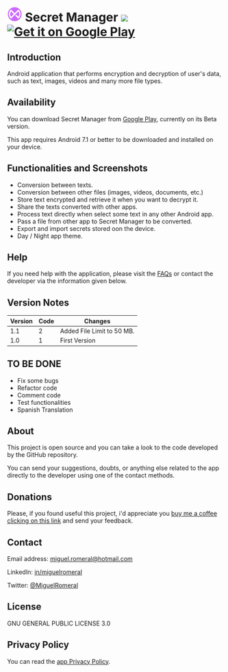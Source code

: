 # <img alt='SecretManager' src='https://github.com/miguelromeral/SecretManager/blob/master/app/src/main/ic_launcher_sm_v2-web.png' height="35" width="auto" /> Secret Manager ![](https://img.shields.io/badge/android-7.1-green) <a href='https://play.google.com/store/apps/details?id=es.miguelromeral.secretmanager&pcampaignid=MKT-Other-global-all-co-prtnr-py-PartBadge-Mar2515-1'><img alt='Get it on Google Play' src='https://play.google.com/intl/en_us/badges/images/generic/en_badge_web_generic.png' height="70" width="auto" /></a>

## Introduction

Android application that performs encryption and decryption of user's data, such as text, images, videos and many more file types.

## Availability

You can download Secret Manager from [Google Play](https://play.google.com/store/apps/details?id=es.miguelromeral.secretmanager), currently on its Beta version.

This app requires Android 7.1 or better to be downloaded and installed on your device.

## Functionalities and Screenshots

* Conversion between texts.
* Conversion between other files (images, videos, documents, etc.)
* Store text encrypted and retrieve it when you want to decrypt it.
* Share the texts converted with other apps.
* Process text directly when select some text in any other Android app.
* Pass a file from other app to Secret Manager to be converted.
* Export and import secrets stored oon the device.
* Day / Night app theme.

## Help

If you need help with the application, please visit the [FAQs](https://github.com/miguelromeral/SecretManager/blob/master/HOW-TO.md) or contact the developer via the information given below.

## Version Notes

Version|Code|Changes
--- | --- | ---
1.1|2|Added File Limit to 50 MB.
1.0|1|First Version

## TO BE DONE

* Fix some bugs
* Refactor code
* Comment code
* Test functionalities
* Spanish Translation

## About

This project is open source and you can take a look to the code developed by the GitHub repository.

You can send your suggestions, doubts, or anything else related to the app directly to the developer using one of the contact methods.

## Donations

Please, if you found useful this project, i'd appreciate you [buy me a coffee clicking on this link](https://www.paypal.com/cgi-bin/webscr?cmd=_s-xclick&hosted_button_id=M4CR7FHADMVXN&source=url) and send your feedback.

## Contact

Email address: [miguel.romeral@hotmail.com](mailto:miguel.romeral@hotmail.com)

LinkedIn: [in/miguelromeral](https://www.linkedin.com/in/miguelromeral/)

Twitter: [@MiguelRomeral](https://twitter.com/MiguelRomeral)

## License

GNU GENERAL PUBLIC LICENSE 3.0

## Privacy Policy

You can read the [app Privacy Policy](https://github.com/miguelromeral/SecretManager/blob/master/PRIVACY-POLICY.md).